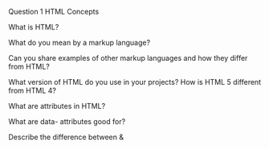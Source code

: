 Question 1
HTML Concepts

What is HTML?

What do you mean by a markup language?

Can you share examples of other markup languages and how they differ from HTML?

What version of HTML do you use in your projects? How is HTML 5 different from HTML 4?

What are attributes in HTML?

What are data- attributes good for?

Describe the difference between &<script>, <script async> and <script defer>.

Why is it generally a good idea to position CSS <link>s between <head></head&> and JS <script>s just before </body>? Do you know any exceptions?
